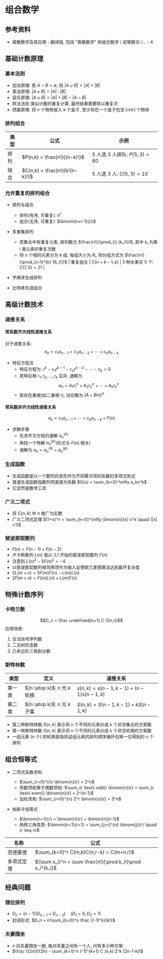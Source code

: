 # 组合数学

## 参考资料

- 离散数学及其应用 - 翻译版, 包括 "离散数学" 和组合数学 / 初等数论 /... - 4

## 基础计数原理

### 基本法则

- 加法原理: 若 $A \cap B = \emptyset$, 则 $|A \cup B| = |A| + |B|$
- 乘法原理: $|A \times B| = |A| \cdot |B|$
- 容斥原理: $|A \cup B| = |A| + |B| - |A \cap B|$
- 除法法则 类似计数时重复计算, 最终结果需要除以重复次
- 鸽巢原理: 将 $n$ 个物体放入 $k$ 个盒子, 至少存在一个盒子包含 $\lceil n/k \rceil$ 个物体

### 排列组合

| 类型   | 公式                             | 示例                      |
| ---- | ------------------------------ | ----------------------- |
| 排列   | $P(n,k) = \frac{n!}{(n-k)!}$   | 5 人选 3 人排队: $P (5,3)=60$ |
| 组合   | $C(n,k) = \frac{n!}{k!(n-k)!}$ | 5 人选 3 人: $C (5,3)=10$   |

### 允许重复的排列组合

- 排列与组合
   - 排列(有序, 可重复): $n^r$
   - 组合(无序, 可重复): $\binom{n+r-1}{r}$

- 多重集排列
   - 若集合中有重复元素, 排列数为 $\frac{n!}{\prod_{i} (k_i!)}$, 其中 $k_i$ 为第 $i$ 类元素的重复次数
   - 将 $n$ 个相同元素分为 $k$ 组, 每组大小为 $R_i$, 则分组方式为 $\frac{n!}{\prod_{i=1}^{k} (R_i!)}$
| 重复组合 | $C(n+k-1,k)$                   | 3 种水果买 5 个: $C (7,5)=21$ |

- 字典序生成排列
- 比特串生成组合

## 高级计数技术

### 递推关系

#### 常系数齐次线性递推关系
对于递推关系: 
$$
a_n = c_1 a_{n-1} + c_2 a_{n-2} + \cdots + c_k a_{n-k}
$$

- 特征方程法
   - 特征方程为: $r^k - c_1 r^{k-1} - c_2 r^{k-2} - \cdots - c_k = 0$
   - 若特征根 $r_1, r_2, \ldots, r_k$ 互异, 通解为
     $$
     a_n = A_1 r_1^n + A_2 r_2^n + \cdots + A_k r_k^n
     $$
   - 若存在重根(如二重根 $r$), 对应解为 $(A + Bn) r^n$

#### 常系数非齐次线性递推关系

$$
a_n = c_1 a_{n-1} + \cdots + c_k a_{n-k} + F(n)
$$

- 求解步骤
   - 先求齐次方程的通解 $a_n^{(h)}$
   - 再找一个特解 $a_n^{(p)}$(形式与 $F(n)$ 相关)
   - 通解为 $a_n = a_n^{(h)} + a_n^{(p)}$

### 生成函数

- 生成函数是以一个数列的变形作为不同幂次项的系数的多项式和式
- 普通生成函数指数列项直接为系数 $G(x) = \sum_{k=0}^\infty a_kx^k$
- 它显然是数学工具

### 广义二项式

- 将 $C(n,k)$ 中 $n$ 推广为实数
- 广义二项式定理 $(1+x)^n = \sum_{k=0}^\infty \binom{n}{k} x^k \quad (|x|<1)$


### 斐波那契数列

- $F (n) = F (n-1) + F (n-2)$
- 卢卡斯数列 $L(n)$ 是以 2,1 开始的斐波那契数列 $F(n)$
- 注意到 $L(n)^2 - 5F(n)^2 = -4$
- 以斐波那契数列相邻两项作为输入会使欧几里德算法达到最坏复杂度
- $2L(m+n) = 5F(m)F(n) - L(m)L(n)$
- $2F(m+n) = F(m)L(n) + L(m)F(n)$

## 特殊计数序列

### 卡特兰数

$$C_n = \frac undefined{n+1} C (2n,n)$$
应用场景: 

1. 合法括号序列数
2. 二叉树形态数
3. 凸多边形三角剖分数

### 斯特林数

| 类型  | 定义                          | 递推关系                                  |
| --- | --------------------------- | ------------------------------------- |
| 第一类 | $[n \atop k]$: $n$ 元 $k$ 轮换 | $s(n,k) = s(n-1,k-1) + (n-1)s(n-1,k)$ |
| 第二类 | ${n \atop k}$: $n$ 元 $k$ 子集  | $S(n,k) = S(n-1,k-1) + kS(n-1,k)$     |

- 第二种斯特林数 $S(n,k)$ 表示将 n 个不同的元素分成 k 个非空集合的方案数
- 第一种斯特林数 $S(n,k)$ 表示将 n 个不同的元素分成 k 个非空轮换的方案数
- 一组元素 (n 个) 的轮换是指将这组元素的排列顺序循环右移一位得到的 n 个排列

## 组合恒等式

- 二项式系数求和
   - $\sum_{r=0}^{n} \binom{n}{r} = 2^n$
   - 奇数项和等于偶数项和: $\sum_{r \text{ odd}} \binom{n}{r} = \sum_{r \text{ even}} \binom{n}{r} = 2^{n-1}$
   - 加权求和: $\sum_{r=0}^{n} 2^r \binom{n}{r} = 3^n$

- 帕斯卡恒等式
   - $\binom{n+1}{r} = \binom{n}{r} + \binom{n}{r-1}$
   - 杨辉三角性质: $\binom{n+1}{r+1} = \sum_{j=r}^{n} \binom{j}{r} \quad (r \leq n)$

| 名称    | 公式                                                             |
| ----- | -------------------------------------------------------------- |
| 范德蒙德  | $\sum_{k=0}^r C(m,k)C(n,r-k) = C(m+n,r)$                      |
| 多项式定理 | $(\sum x_i)^n = \sum \frac{n!}{\prod k_i!}\prod x_i^{k_i}$ |

## 经典问题

### 错位排列

- $D_n = (n-1)(D_{n-1} + D_{n-2}) \quad (D_1=0, D_2=1)$
- 封闭形式: $D_n = n!\sum_{k=0}^n \frac {(-1)^k}{k!}$

### 夫妻围坐

- $n$ 对夫妻围坐一圈, 每对夫妻之间有一个人, 问有多少种方案:
- $\frac {(2n)!}{2n} - \sum_{k=1}^n (-1)^{k+1} C (n,k) 2^k (2n-1-k)!$
